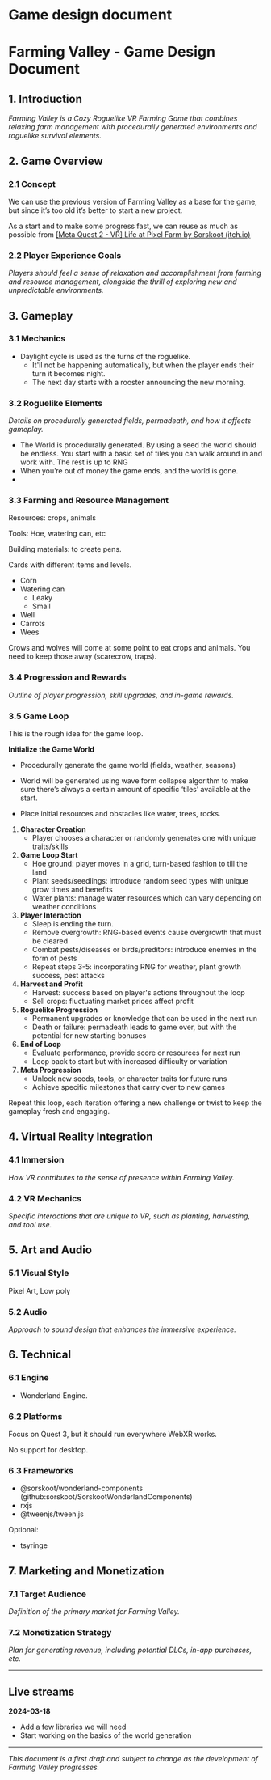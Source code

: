 # Game design document

# Farming Valley - Game Design Document

## 1. Introduction

*Farming Valley is a Cozy Roguelike VR Farming Game that combines relaxing farm management with procedurally generated environments and roguelike survival elements.*

## 2. Game Overview

### 2.1 Concept

We can use the previous version of Farming Valley as a base for the game, but since it’s too old it’s better to start a new project. 

As a start and to make some progress fast, we can reuse as much as possible from [[Meta Quest 2 - VR] Life at Pixel Farm by Sorskoot (itch.io)](https://sorskoot.itch.io/life-at-pixel-farm)

### 2.2 Player Experience Goals

*Players should feel a sense of relaxation and accomplishment from farming and resource management, alongside the thrill of exploring new and unpredictable environments.*

## 3. Gameplay

### 3.1 Mechanics

- Daylight cycle is used as the turns of the roguelike.
    - It'll not be happening automatically, but when the player ends their turn it becomes night.
    - The next day starts with a rooster announcing the new morning. 

### 3.2 Roguelike Elements

*Details on procedurally generated fields, permadeath, and how it affects gameplay.*

- The World is procedurally generated. By using a seed the world should be endless. You start with a basic set of tiles you can walk around in and work with. The rest is up to RNG
- When you’re out of money the game ends, and the world is gone.
- 

### 3.3 Farming and Resource Management

Resources: crops, animals

Tools: Hoe, watering can, etc

Building materials: to create pens. 

Cards with different items and levels.

- Corn
- Watering can
    - Leaky
    - Small
- Well
- Carrots
- Wees

Crows and wolves will come at some point to eat crops and animals. You need to keep those away (scarecrow, traps).

### 3.4 Progression and Rewards

*Outline of player progression, skill upgrades, and in-game rewards.*

### 3.5 Game Loop

This is the rough idea for the game loop. 

**Initialize the Game World**

- Procedurally generate the game world (fields, weather, seasons)

- World will be generated using wave form collapse algorithm to make sure there’s always a certain amount of specific ‘tiles’ available at the start.

- Place initial resources and obstacles like water, trees, rocks.

1. **Character Creation**
    - Player chooses a character or randomly generates one with unique traits/skills
2. **Game Loop Start**
    - Hoe ground: player moves in a grid, turn-based fashion to till the land
    - Plant seeds/seedlings: introduce random seed types with unique grow times and benefits
    - Water plants: manage water resources which can vary depending on weather conditions
3. **Player Interaction**
    - Sleep is ending the turn.
    - Remove overgrowth: RNG-based events cause overgrowth that must be cleared
    - Combat pests/diseases or birds/preditors: introduce enemies in the form of pests
    - Repeat steps 3-5: incorporating RNG for weather, plant growth success, pest attacks
4. **Harvest and Profit**
    - Harvest: success based on player's actions throughout the loop
    - Sell crops: fluctuating market prices affect profit
5. **Roguelike Progression**
    - Permanent upgrades or knowledge that can be used in the next run
    - Death or failure: permadeath leads to game over, but with the potential for new starting bonuses
6. **End of Loop**
    - Evaluate performance, provide score or resources for next run
    - Loop back to start but with increased difficulty or variation
7. **Meta Progression**
    - Unlock new seeds, tools, or character traits for future runs
    - Achieve specific milestones that carry over to new games

Repeat this loop, each iteration offering a new challenge or twist to keep the gameplay fresh and engaging.

## 4. Virtual Reality Integration

### 4.1 Immersion

*How VR contributes to the sense of presence within Farming Valley.*

### 4.2 VR Mechanics

*Specific interactions that are unique to VR, such as planting, harvesting, and tool use.*

## 5. Art and Audio

### 5.1 Visual Style

Pixel Art, Low poly

### 5.2 Audio

*Approach to sound design that enhances the immersive experience.*

## 6. Technical

### 6.1 Engine

- Wonderland Engine.

### 6.2 Platforms

Focus on Quest 3, but it should run everywhere WebXR works. 

No support for desktop.

### 6.3 Frameworks

- @sorskoot/wonderland-components (github:sorskoot/SorskootWonderlandComponents)
- rxjs
- @tweenjs/tween.js 

Optional:

- tsyringe


## 7. Marketing and Monetization

### 7.1 Target Audience

*Definition of the primary market for Farming Valley.*

### 7.2 Monetization Strategy

*Plan for generating revenue, including potential DLCs, in-app purchases, etc.*

---

## Live streams

**2024-03-18**
- Add a few libraries we will need
- Start working on the basics of the world generation

---


*This document is a first draft and subject to change as the development of Farming Valley progresses.*

